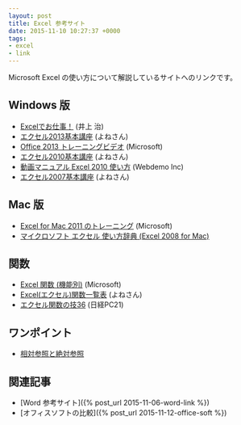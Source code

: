 ```yaml
---
layout: post
title: Excel 参考サイト
date: 2015-11-10 10:27:37 +0000
tags:
- excel
- link
---
```

Microsoft Excel の使い方について解説しているサイトへのリンクです。

## Windows 版
- [Excelでお仕事！](http://www.asahi-net.or.jp/~ef2o-inue/top01.html) (井上 治)
- [エクセル2013基本講座](http://www4.synapse.ne.jp/yone/excel2013/) (よねさん)
- [Office 2013 トレーニングビデオ](http://www.microsoft.com/ja-jp/office/2013/business/training/training-video/default.aspx) (Microsoft)
- [エクセル2010基本講座](http://www4.synapse.ne.jp/yone/excel2010/) (よねさん)
- [動画マニュアル Excel 2010 使い方](http://www.dougamanual.com/blog/230/) (Webdemo Inc)
- [エクセル2007基本講座](http://www.eurus.dti.ne.jp/~yoneyama/Excel2007/) (よねさん)

## Mac 版
- [Excel for Mac 2011 のトレーニング](https://support.office.com/ja-JP/article/Excel-for-Mac-2011-%E3%81%AE%E3%83%88%E3%83%AC%E3%83%BC%E3%83%8B%E3%83%B3%E3%82%B0-cd3c1744-2cd8-47db-8250-c0c0d100e20c) (Microsoft)
- [マイクロソフト エクセル 使い方辞典 (Excel 2008 for Mac)](http://www.openspc2.org/reibun/Excel2008/)

## 関数
- [Excel 関数 (機能別)](https://support.office.com/ja-jp/article/Excel-%E9%96%A2%E6%95%B0-%E6%A9%9F%E8%83%BD%E5%88%A5-5f91f4e9-7b42-46d2-9bd1-63f26a86c0eb) (Microsoft)
- [Excel(エクセル)関数一覧表](http://www.eurus.dti.ne.jp/~yoneyama/Excel/kansu/itiran.html)  (よねさん)
- [エクセル関数の技36](http://pc.nikkeibp.co.jp/pc21/tech/excel36/) (日経PC21)

## ワンポイント
- [相対参照と絶対参照](http://sekika.github.io/2015/10/23/excel-absolute-reference/)

## 関連記事
- [Word 参考サイト]({% post_url 2015-11-06-word-link %})
- [オフィスソフトの比較]({% post_url 2015-11-12-office-soft %})
